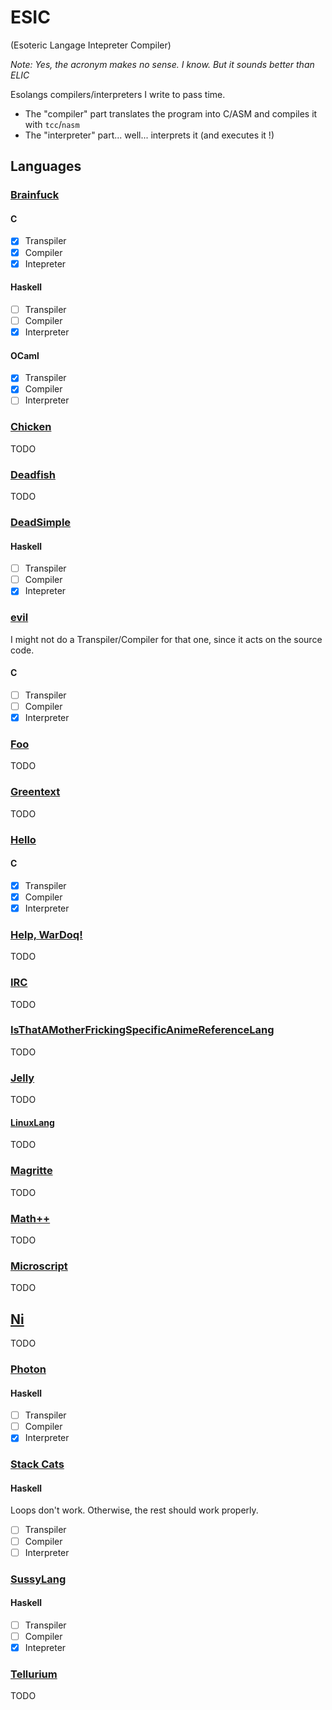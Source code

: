 # ESIC

(Esoteric Langage Intepreter Compiler)

*Note: Yes, the acronym makes no sense. I know. But it sounds better than ELIC*

Esolangs compilers/interpreters I write to pass time.

- The "compiler" part translates the program into C/ASM and compiles it with `tcc`/`nasm`
- The "interpreter" part... well... interprets it (and executes it !)

## Languages

### [Brainfuck](https://esolangs.org/wiki/Brainfuck)

#### C

- [x] Transpiler
- [x] Compiler
- [x] Intepreter

#### Haskell

- [ ] Transpiler
- [ ] Compiler
- [x] Interpreter

#### OCaml

- [x] Transpiler
- [x] Compiler
- [ ] Interpreter

### [Chicken](https://esolangs.org/wiki/Chicken)
TODO

### [Deadfish](https://esolangs.org/wiki/Deadfish)
TODO

### [DeadSimple](https://esolangs.org/wiki/DeadSimple)

#### Haskell

- [ ] Transpiler
- [ ] Compiler
- [x] Intepreter

### [evil](https://esolangs.org/wiki/Evil)

I might not do a Transpiler/Compiler for that one, since it acts on the source code.

#### C

- [ ] Transpiler
- [ ] Compiler
- [x] Interpreter

### [Foo](https://esolangs.org/wiki/Foo)
TODO

### [Greentext](https://esolangs.org/wiki/Greentext)
TODO

### [Hello](https://esolangs.org/wiki/Hello)

#### C

- [x] Transpiler
- [x] Compiler
- [x] Interpreter

### [Help, WarDoq!](https://esolangs.org/wiki/Help,_WarDoq%21)
TODO

### [IRC](https://esolangs.org/wiki/IRC)
TODO

### [IsThatAMotherFrickingSpecificAnimeReferenceLang](https://esolangs.org/wiki/IsThatAMotherFrickingSpecificAnimeReferenceLang)
TODO

### [Jelly](https://esolangs.org/wiki/Jelly)
TODO

#### [LinuxLang](https://esolangs.org/wiki/LinuxLang)
TODO

### [Magritte](https://esolangs.org/wiki/Magritte)
TODO

### [Math++](https://esolangs.org/wiki/Math%2B%2B)
TODO

### [Microscript](https://esolangs.org/wiki/Microscript)
TODO

## [Ni](https://esolangs.org/wiki/Ni)
TODO

### [Photon](https://esolangs.org/wiki/Photon)

#### Haskell

- [ ] Transpiler
- [ ] Compiler
- [x] Interpreter

### [Stack Cats](https://esolangs.org/wiki/Stack_Cats)

#### Haskell

Loops don't work. Otherwise, the rest should work properly.

- [ ] Transpiler
- [ ] Compiler
- [ ] Interpreter

### [SussyLang](https://esolangs.org/wiki/SussyLang)

#### Haskell

- [ ] Transpiler
- [ ] Compiler
- [x] Intepreter

### [Tellurium](https://esolangs.org/wiki/Tellurium)
TODO
